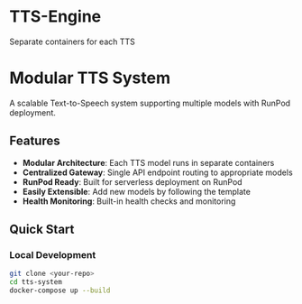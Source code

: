 # TTS-Engine
Separate containers for each TTS
# Modular TTS System

A scalable Text-to-Speech system supporting multiple models with RunPod deployment.

## Features

- **Modular Architecture**: Each TTS model runs in separate containers
- **Centralized Gateway**: Single API endpoint routing to appropriate models  
- **RunPod Ready**: Built for serverless deployment on RunPod
- **Easily Extensible**: Add new models by following the template
- **Health Monitoring**: Built-in health checks and monitoring

## Quick Start

### Local Development
```bash
git clone <your-repo>
cd tts-system
docker-compose up --build
